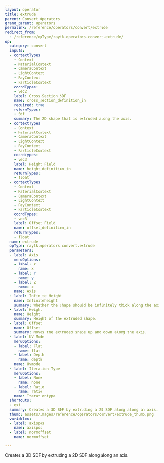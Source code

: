 ```yaml
---
layout: operator
title: extrude
parent: Convert Operators
grand_parent: Operators
permalink: /reference/operators/convert/extrude
redirect_from:
  - /reference/opType/raytk.operators.convert.extrude/
op:
  category: convert
  inputs:
  - contextTypes:
    - Context
    - MaterialContext
    - CameraContext
    - LightContext
    - RayContext
    - ParticleContext
    coordTypes:
    - vec2
    label: Cross-Section SDF
    name: cross_section_definition_in
    required: true
    returnTypes:
    - Sdf
    summary: The 2D shape that is extruded along the axis.
  - contextTypes:
    - Context
    - MaterialContext
    - CameraContext
    - LightContext
    - RayContext
    - ParticleContext
    coordTypes:
    - vec3
    label: Height Field
    name: height_definition_in
    returnTypes:
    - float
  - contextTypes:
    - Context
    - MaterialContext
    - CameraContext
    - LightContext
    - RayContext
    - ParticleContext
    coordTypes:
    - vec3
    label: Offset Field
    name: offset_definition_in
    returnTypes:
    - float
  name: extrude
  opType: raytk.operators.convert.extrude
  parameters:
  - label: Axis
    menuOptions:
    - label: X
      name: x
    - label: Y
      name: y
    - label: Z
      name: z
    name: Axis
  - label: Infinite Height
    name: Infiniteheight
    summary: Whether the shape should be infinitely thick along the axis.
  - label: Height
    name: Height
    summary: Height of the extruded shape.
  - label: Offset
    name: Offset
    summary: Moves the extruded shape up and down along the axis.
  - label: UV Mode
    menuOptions:
    - label: Flat
      name: flat
    - label: Depth
      name: depth
    name: Uvmode
  - label: Iteration Type
    menuOptions:
    - label: None
      name: none
    - label: Ratio
      name: ratio
    name: Iterationtype
  shortcuts:
  - ext
  summary: Creates a 3D SDF by extruding a 2D SDF along along an axis.
  thumb: assets/images/reference/operators/convert/extrude_thumb.png
  variables:
  - label: axispos
    name: axispos
  - label: normoffset
    name: normoffset

---
```



Creates a 3D SDF by extruding a 2D SDF along along an axis.